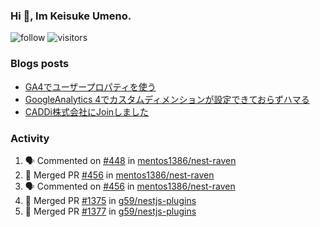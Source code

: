 ### Hi 👋, Im Keisuke Umeno.

<!--
**9renpoto/9renpoto** is a ✨ _special_ ✨ repository because its `README.md` (this file) appears on your GitHub profile.

Here are some ideas to get you started:

- 🔭 I’m currently working on ...
- 🌱 I’m currently learning ...
- 👯 I’m looking to collaborate on ...
- 🤔 I’m looking for help with ...
- 💬 Ask me about ...
- 📫 How to reach me: ...
- 😄 Pronouns: ...
- ⚡ Fun fact: ...
-->

![follow](https://img.shields.io/github/followers/9renpoto?label=Follow&style=social)
![visitors](https://komarev.com/ghpvc/?username=9renpoto&label=Profile%20views&color=0e75b6&style=flat)

### Blogs posts

<!-- BLOG-POST-LIST:START -->
- [GA4でユーザープロパティを使う](https://9renpoto.dev/2021/02/21/google-analytics-4-user-properties/)
- [GoogleAnalytics 4でカスタムディメンションが設定できておらずハマる](https://9renpoto.dev/2021/02/13/google-analytics-4/)
- [CADDi株式会社にJoinしました](https://9renpoto.dev/2020/12/05/join/)
<!-- BLOG-POST-LIST:END -->

### Activity

<!--START_SECTION:activity-->
1. 🗣 Commented on [#448](https://github.com/mentos1386/nest-raven/issues/448) in [mentos1386/nest-raven](https://github.com/mentos1386/nest-raven)
2. 🎉 Merged PR [#456](https://github.com/mentos1386/nest-raven/pull/456) in [mentos1386/nest-raven](https://github.com/mentos1386/nest-raven)
3. 🗣 Commented on [#456](https://github.com/mentos1386/nest-raven/issues/456) in [mentos1386/nest-raven](https://github.com/mentos1386/nest-raven)
4. 🎉 Merged PR [#1375](https://github.com/g59/nestjs-plugins/pull/1375) in [g59/nestjs-plugins](https://github.com/g59/nestjs-plugins)
5. 🎉 Merged PR [#1377](https://github.com/g59/nestjs-plugins/pull/1377) in [g59/nestjs-plugins](https://github.com/g59/nestjs-plugins)
<!--END_SECTION:activity-->

<!--START_SECTION:waka-->
<!--END_SECTION:waka-->
